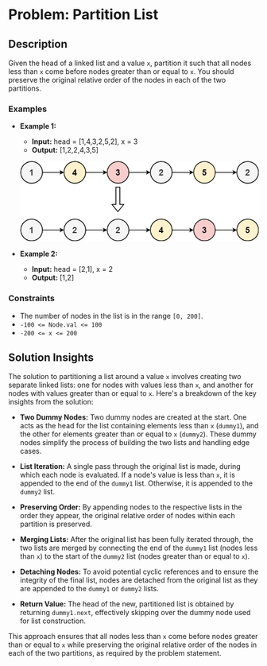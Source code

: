 # Problem: Partition List

## Description

Given the head of a linked list and a value `x`, partition it such that all nodes less than `x` come before nodes greater than or equal to `x`. You should preserve the original relative order of the nodes in each of the two partitions.

### Examples

- **Example 1:**
  - **Input:** head = [1,4,3,2,5,2], x = 3
  - **Output:** [1,2,2,4,3,5]

  ![Partition List Example](partition_ex1.jpg "Partition Example")

- **Example 2:**
  - **Input:** head = [2,1], x = 2
  - **Output:** [1,2]

### Constraints

- The number of nodes in the list is in the range `[0, 200]`.
- `-100 <= Node.val <= 100`
- `-200 <= x <= 200`

## Solution Insights

The solution to partitioning a list around a value `x` involves creating two separate linked lists: one for nodes with values less than `x`, and another for nodes with values greater than or equal to `x`. Here's a breakdown of the key insights from the solution:

- **Two Dummy Nodes:** Two dummy nodes are created at the start. One acts as the head for the list containing elements less than `x` (`dummy1`), and the other for elements greater than or equal to `x` (`dummy2`). These dummy nodes simplify the process of building the two lists and handling edge cases.

- **List Iteration:** A single pass through the original list is made, during which each node is evaluated. If a node's value is less than `x`, it is appended to the end of the `dummy1` list. Otherwise, it is appended to the `dummy2` list.

- **Preserving Order:** By appending nodes to the respective lists in the order they appear, the original relative order of nodes within each partition is preserved.

- **Merging Lists:** After the original list has been fully iterated through, the two lists are merged by connecting the end of the `dummy1` list (nodes less than `x`) to the start of the `dummy2` list (nodes greater than or equal to `x`).

- **Detaching Nodes:** To avoid potential cyclic references and to ensure the integrity of the final list, nodes are detached from the original list as they are appended to the `dummy1` or `dummy2` lists.

- **Return Value:** The head of the new, partitioned list is obtained by returning `dummy1.next`, effectively skipping over the dummy node used for list construction.

This approach ensures that all nodes less than `x` come before nodes greater than or equal to `x` while preserving the original relative order of the nodes in each of the two partitions, as required by the problem statement.